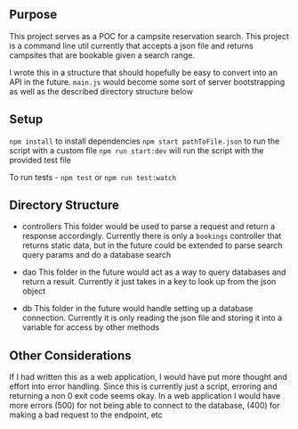 ## Purpose

This project serves as a POC for a campsite reservation search. This project is a command line util currently that accepts a json file and returns campsites that are bookable given a search range.

I wrote this in a structure that should hopefully be easy to convert into an API in the future. `main.js` would become some sort of server bootstrapping as well as the described directory structure below

## Setup

`npm install` to install dependencies
`npm start pathToFile.json` to run the script with a custom file
`npm run start:dev` will run the script with the provided test file

To run tests - `npm test` or `npm run test:watch`

## Directory Structure

- controllers
  This folder would be used to parse a request and return a response accordingly. Currently there is only a `bookings` controller that returns static data, but in the future could be extended to parse search query params and do a database search

- dao
  This folder in the future would act as a way to query databases and return a result. Currently it just takes in a key to look up from the json object

- db
  This folder in the future would handle setting up a database connection. Currently it is only reading the json file and storing it into a variable for access by other methods

## Other Considerations

If I had written this as a web application, I would have put more thought and effort into error handling. Since this is currently just a script, erroring and returning a non 0 exit code seems okay. In a web application I would have more errors (500) for not being able to connect to the database, (400) for making a bad request to the endpoint, etc
